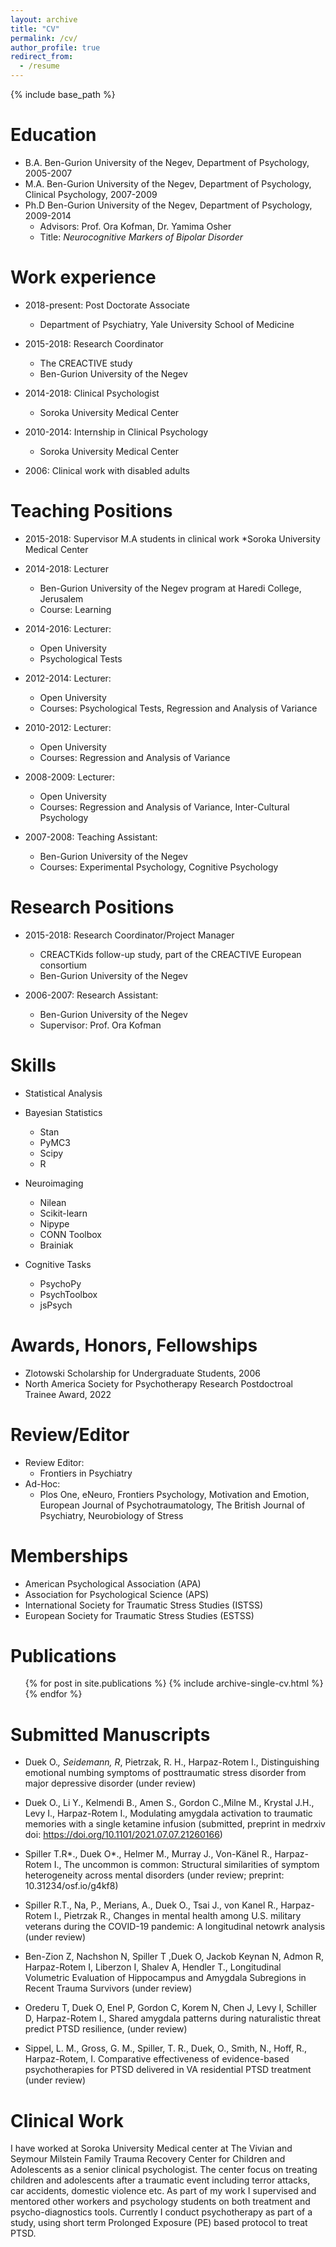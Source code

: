 ```yaml
---
layout: archive
title: "CV"
permalink: /cv/
author_profile: true
redirect_from:
  - /resume
---
```


{% include base_path %}

Education
======
* B.A. Ben-Gurion University of the Negev, Department of Psychology, 2005-2007
* M.A. Ben-Gurion University of the Negev, Department of Psychology, Clinical Psychology, 2007-2009
* Ph.D Ben-Gurion University of the Negev, Department of Psychology, 2009-2014 
  * Advisors: Prof. Ora Kofman, Dr. Yamima Osher
  * Title: *Neurocognitive Markers of Bipolar Disorder* 

Work experience
======
* 2018-present: Post Doctorate Associate 
  * Department of Psychiatry, Yale University School of Medicine
  
* 2015-2018: Research Coordinator 
  * The CREACTIVE study
  * Ben-Gurion University of the Negev

* 2014-2018: Clinical Psychologist
  * Soroka University Medical Center

* 2010-2014: Internship in Clinical Psychology
  * Soroka University Medical Center


* 2006: Clinical work with disabled adults


Teaching Positions
==================
* 2015-2018: Supervisor M.A students in clinical work
  *Soroka University Medical Center

* 2014-2018: Lecturer 
  * Ben-Gurion University of the Negev program at Haredi College, Jerusalem
  * Course: Learning

* 2014-2016: Lecturer: 
  * Open University 
  * Psychological Tests

* 2012-2014: Lecturer: 
  * Open University
  * Courses: Psychological Tests, Regression and Analysis of Variance

* 2010-2012: Lecturer: 
  * Open University
  * Courses: Regression and Analysis of Variance

* 2008-2009: Lecturer: 
  * Open University
  * Courses: Regression and Analysis of Variance, Inter-Cultural Psychology
  
* 2007-2008: Teaching Assistant:
  * Ben-Gurion University of the Negev
  * Courses: Experimental Psychology, Cognitive Psychology
  
Research Positions
==================

* 2015-2018: Research Coordinator/Project Manager
  * CREACTKids follow-up study, part of the CREACTIVE European consortium
  * Ben-Gurion University of the Negev
  
* 2006-2007: Research Assistant:
  * Ben-Gurion University of the Negev
  * Supervisor: Prof. Ora Kofman
  


Skills
======
* Statistical Analysis
 * Bayesian Statistics
   * Stan
   * PyMC3
   * Scipy
   * R
   
* Neuroimaging
  * Nilean
  * Scikit-learn
  * Nipype
  * CONN Toolbox
  * Brainiak
  
* Cognitive Tasks
  * PsychoPy
  * PsychToolbox
  * jsPsych

Awards, Honors, Fellowships
===========================
* Zlotowski Scholarship for Undergraduate Students, 2006
* North America Society for Psychotherapy Research Postdoctroal Trainee Award, 2022

Review/Editor
=============
* Review Editor:
  * Frontiers in Psychiatry
* Ad-Hoc:
  * Plos One, eNeuro, Frontiers Psychology, Motivation and Emotion, European Journal of Psychotraumatology, The British Journal of Psychiatry, Neurobiology of Stress
 
Memberships
===========
* American Psychological Association (APA)
* Association for  Psychological Science (APS)
* International Society for Traumatic Stress Studies (ISTSS)
* European Society for Traumatic Stress Studies (ESTSS)

Publications
======
  <ul>{% for post in site.publications %}
    {% include archive-single-cv.html %}
  {% endfor %}</ul>
  

Submitted Manuscripts
============
* Duek O.*, Seidemann, R*,  Pietrzak, R. H., Harpaz-Rotem I., Distinguishing emotional numbing symptoms of posttraumatic stress disorder from major depressive disorder (under review)

* Duek O., Li Y., Kelmendi B., Amen S., Gordon C.,Milne M., Krystal J.H., Levy I., Harpaz-Rotem I., Modulating amygdala activation to traumatic memories with a single ketamine infusion (submitted, preprint in medrxiv doi: https://doi.org/10.1101/2021.07.07.21260166)

* Spiller T.R*., Duek O*., Helmer M., Murray J., Von-Känel R., Harpaz-Rotem I., The uncommon is common: Structural similarities of symptom heterogeneity across mental disorders (under review; preprint: 10.31234/osf.io/g4kf8)

* Spiller R.T.,  Na, P., Merians, A., Duek O., Tsai J., von Kanel R., Harpaz-Rotem I., Pietrzak R., Changes in mental health among U.S. military veterans during the COVID-19 pandemic: A longitudinal netowrk analysis (under review)

* Ben-Zion Z, Nachshon N, Spiller T ,Duek  O,  Jackob Keynan N, Admon R, Harpaz-Rotem I, Liberzon I, Shalev A, Hendler T., Longitudinal Volumetric Evaluation of Hippocampus and Amygdala Subregions in Recent Trauma Survivors (under review)

* Orederu T, Duek O, Enel P, Gordon C, Korem N, Chen J, Levy I, Schiller D, Harpaz-Rotem I., Shared amygdala patterns during naturalistic threat predict PTSD resilience, (under review)

* Sippel, L. M., Gross, G. M., Spiller, T. R., Duek, O., Smith, N., Hoff, R., Harpaz-Rotem, I. Comparative effectiveness of evidence-based psychotherapies for PTSD delivered in VA residential PTSD treatment (under review)



<!---Talks
======
  <ul>{% for post in site.talks %}
    {% include archive-single-talk-cv.html %}
  {% endfor %}</ul>
  
Teaching
======
  <ul>{% for post in site.teaching %}
    {% include archive-single-cv.html %}
  {% endfor %}</ul>
--> 

Clinical Work
=============

I have worked at Soroka University Medical center at The Vivian and Seymour Milstein Family Trauma Recovery Center for Children and Adolescents as a senior clinical psychologist. The center focus on treating children and adolescents after a traumatic event including terror attacks, car accidents, domestic violence etc. As part of my work I supervised and mentored other workers and psychology students on both treatment and psycho-diagnostics tools. Currently I conduct psychotherapy as part of a study, using short term Prolonged Exposure (PE) based protocol to treat PTSD.




